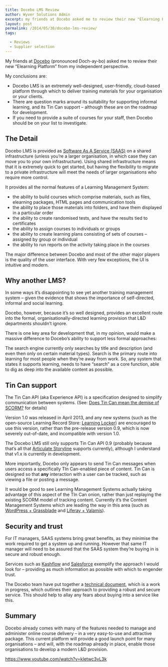 ```yaml
---
title: Docebo LMS Review
author: Wyver Solutions Admin
excerpt: my friends at Docebo asked me to review their new "Elearning Platform" from my independent perspective. In this review, I discuss the platform itself, and how it might fit in with the typical learning organisation.
layout: post
permalink: /2014/05/30/docebo-lms-review/
tags:

  - Reviews
  - Supplier selection
---
```

My friends at <a href="http://www.docebo.com/" target="_blank">Docebo</a> (pronounced Doch-ay-bo) asked me to review their new &#8220;Elearning Platform&#8221; from my independent perspective.

My conclusions are:

  * Docebo LMS is an extremely well-designed, user-friendly, cloud-based platform through which to deliver training materials for your organisation or your clients.
  * There are question marks around its suitability for supporting informal learning, and its Tin Can support &#8211; although these are on the roadmap for development.
  * If you need to provide a suite of courses for your staff, then Docebo should be on your list to investigate.

## The Detail

Docebo LMS is provided as <a href="http://en.wikipedia.org/wiki/Software_as_a_service" target="_blank">Software As A Service (SAAS)</a> on a shared infrastructure (unless you&#8217;re a larger organisation, in which case they can move you to your own infrastructure). Using shared infrastructure means that it is extremely quick to get started, but having the flexibility to migrate to a private infrastructure will meet the needs of larger organisations who require more control.

It provides all the normal features of a Learning Management System:

  * the ability to build courses which comprise materials, such as files, elearning packages, HTML pages and communication tools
  * the ability to place those materials into folders, and have them displayed in a particular order
  * the ability to create randomised tests, and have the results tied to certificates
  * the ability to assign courses to individuals or groups
  * the ability to create learning plans consisting of sets of courses &#8211; assigned by group or individual
  * the ability to run reports on the activity taking place in the courses

The major difference between Docebo and most of the other major players is the quality of the user interface. With very few exceptions, the UI is intuitive and modern.

## Why another LMS?

In some ways it&#8217;s disappointing to see yet another training management system &#8211; given the evidence that shows the importance of self-directed, informal and social learning.

Docebo, however, because it&#8217;s so well designed, provides an excellent route into the formal, organisationally-directed learning provision that L&amp;D departments shouldn&#8217;t ignore.

There is one key area for development that, in my opinion, would make a massive difference to Docebo&#8217;s ability to support less formal approaches:

The search engine currently only searches by title and description (and even then only on certain material types). Search is the primary route into learning for most people when they&#8217;re away from work. So, any system that states it supports learning, needs to have &#8220;search&#8221; as a core function, able to dig as deep into the available content as possible.

## Tin Can support

The Tin Can API (aka Experience API) is a specification designed to simplify communication between systems. (See: <a title="Does Tin Can mean the demise of SCORM?" href="{{ site.url }}/2013/09/06/does-tin-can-mean-the-demise-of-scorm/" target="_blank">Does Tin Can mean the demise of SCORM?</a> for details)

Version 1.0 was released in April 2013, and any new systems (such as the open-source Learning Record Store: <a href="http://learninglocker.net/" target="_blank">Learning Locker</a>) are encouraged to use this version, rather than the pre-release version 0.9, which is now severely out-of-date, and incompatible with version 1.0.

The Docebo LMS still only supports Tin Can API 0.9 (probably because that&#8217;s all that <a href="http://www.articulate.com/products/storyline-overview.php" target="_blank">Articulate Storyline</a> supports currently), although I understand that v1.x is currently in development.

More importantly, Docebo only appears to send Tin Can messages when users access a specifically TIn Can-enabled piece of content. Tin Can is designed so that **any** interaction with a user can be tracked, such as viewing a file or posting a message.

It would be good to see Learning Management Systems actually taking advantage of this aspect of the TIn Can onion, rather than just replaying the existing SCORM model of tracking content. Currently it&#8217;s the Content Management Systems which are leading the way in this area (such as <a href="https://www.nextsoftwaresolutions.com/grassblade-xapi-companion/" target="_blank">WordPress + Grassblade</a> and <a href="http://www.slideshare.net/RedTreeECM/valamis-and-experience-api" target="_blank">Liferay + Valamis</a>).

## Security and trust

For IT managers, SAAS systems bring great benefits, as they minimise the work required to get a system up and running. However that same IT manager will need to be assured that the SAAS system they&#8217;re buying in is secure and robust enough.

Services such as <a href="http://www.kashflow.com/about/security/" target="_blank">Kashflow</a> and <a href="https://trust.salesforce.com/trust/security/" target="_blank">Salesforce</a> exemplify the approach I would look for &#8211; providing as much information as possible with which to engender trust.

The Docebo team have put together a <a title="PDF" href="http://www.docebo.com/wp-content/uploads/media/Docebo_TechnicalWiki_ENG.pdf" target="_blank">technical document</a>, which is a work in progress, which outlines their approach to providing a robust and secure service. This should help to allay any fears about buying into a service like this.

## Summary

Docebo already comes with many of the features needed to manage and administer online course delivery &#8211; in a very easy-to-use and attractive package. This current platform will provide a good launch point for many organisations &#8211; and will, with the roadmap already in place, enable those organisations to develop a modern L&amp;D provision.

https://www.youtube.com/watch?v=kIetwc3vL3k

&nbsp;

 [1]: http://www.docebo.com/
